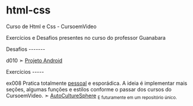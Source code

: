# html-css
 Curso de Html e Css - CursoemVideo

Exercícios e Desafios presentes no curso do professor Guanabara

Desafios -------

d010
➣ <a href= "https://jeandevfront.github.io/html-css/desafio/d010/index.html" target="_blank"> Projeto Android </a>

Exercícios -----

ex008
Pratica totalmente <u>pessoal</u> e esporádica.
A ideia é implementar mais seções, algumas funções e estilos conforme o passar dos cursos do CursoemVideo.
➣ <a href= "https://jeandevfront.github.io/html-css/exercicios/ex008-pratica-carros/index.html" target="_blank">AutoCultureSphere</a>
<sub>E futuramente em um repositório único.</sub>
